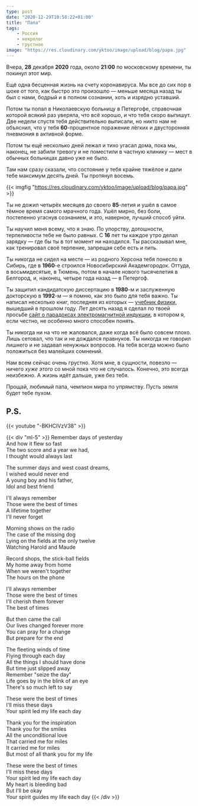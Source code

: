 ```yaml
---
type: post
date: "2020-12-29T10:58:22+01:00"
title: "Папа"
tags:
    - Россия
    - некролог
    - грустное
image: "https://res.cloudinary.com/yktoo/image/upload/blog/papa.jpg"
---
```


Вчера, **28** декабря **2020** года, около **21:00** по московскому времени, ты покинул этот мир.

Ещё одна бесценная жизнь на счету коронавируса. Мы все до сих пор в шоке от того, как быстро это произошло — меньше месяца назад ты был с нами, бодрый и в полном сознании, хоть и изрядно уставший.

Потом ты попал в Николаевскую больницу в Петергофе, справочная которой всякий раз уверяла, что всё хорошо, и что тебя скоро выпишут. Две недели спустя тебя действительно выписали, но никто нам не объяснил, что у тебя **60**-процентное поражение лёгких и двусторонняя пневмония в активной форме.

<!--more-->

Потом ты ещё несколько дней лежал и тихо угасал дома, пока мы, наконец, не забили тревогу и не поместили в частную клинику — мест в обычных больницах давно уже не было.

Там нам сразу сказали, что состояние у тебя крайне тяжёлое и дали тебе максимум десять дней. Ты протянул восемь.

{{< imgfig "https://res.cloudinary.com/yktoo/image/upload/blog/papa.jpg" >}}

Ты не дожил четырёх месяцев до своего **85**-летия и ушёл в самое тёмное время самого мрачного года. Ушёл мирно, без боли, постепенно угаснув сознанием, и это, наверное, лучший способ уйти.

Ты научил меня всему, что я знаю. По упорству, дотошности, терпеливости тебе не было равных. С **16** лет ты каждое утро делал зарядку — где бы ты в тот момент ни находился. Ты рассказывал мне, как тренировал своё терпение, запрещая себе есть и пить.

Ты никогда не сидел на месте — из родного Херсона тебя понесло в Сибирь, где в **1960**-е строился Новосибирский Академгородок. Оттуда, в восьмидесятые, в Тюмень, потом в начале нового тысячелетия в Белгород, и, наконец, четыре года назад — в Петергоф.

Ты защитил кандидатскую диссертацию в **1980**-м и заслуженную докторскую в **1992**-м — я помню, как это было для тебя важно. Ты написал несколько книг, последняя из которых — [учебник физики](https://www.labirint.ru/books/697936/), вышедший в прошлом году. Лет десять назад я сделал по твоей просьбе [сайт о парадоксах электромагнитной индукции](http://electrodynamics.narod.ru/), в котором я, если честно, не особенно много способен понять.

Ты никогда ни на что не жаловался, даже когда всё было совсем плохо. Лишь сетовал, что так и не дождался правнуков. Ты никогда не говорил лишнего и не задавал ненужных вопросов. На тебя всегда можно было положиться без малейших сомнений.

Нам всем сейчас очень грустно. Хотя мне, в сущности, повезло — ничего *хуже этого* со мной пока что не случалось. Конечно, это всегда неизбежно. А жизнь идёт дальше, уже без тебя.

Прощай, любимый папа, чемпион мира по упрямству. Пусть земля будет тебе пухом.

## P.S.

{{< youtube "-BKHCIVzV38" >}}

{{< div "ml-5" >}}
Remember days of yesterday<br>
And how it flew so fast<br>
The two score and a year we had,<br>
I thought would always last<br>

The summer days and west coast dreams,<br>
I wished would never end<br>
A young boy and his father,<br>
Idol and best friend<br>

I'll always remember<br>
Those were the best of times<br>
A lifetime together<br>
I'll never forget<br>

Morning shows on the radio<br>
The case of the missing dog<br>
Lying on the fields at the only twelve<br>
Watching Harold and Maude<br>

Record shops, the stick-ball fields<br>
My home away from home<br>
When we weren't together<br>
The hours on the phone<br>

I'll always remember<br>
Those were the best of times<br>
I'll cherish them forever<br>
The best of times<br>

But then came the call<br>
Our lives changed forever more<br>
You can pray for a change<br>
But prepare for the end<br>

The fleeting winds of time<br>
Flying through each day<br>
All the things I should have done<br>
But time just slipped away<br>
Remember "seize the day"<br>
Life goes by in the blink of an eye<br>
There's so much left to say<br>

These were the best of times<br>
I'll miss these days<br>
Your spirit led my life each day<br>

Thank you for the inspiration<br>
Thank you for the smiles<br>
All the unconditional love<br>
That carried me for miles<br>
It carried me for miles<br>
But most of all thank you for my life<br>

These were the best of times<br>
I'll miss these days<br>
Your spirit led my life each day<br>
My heart is bleeding bad<br>
But I'll be okay<br>
Your spirit guides my life each day
{{< /div >}}
